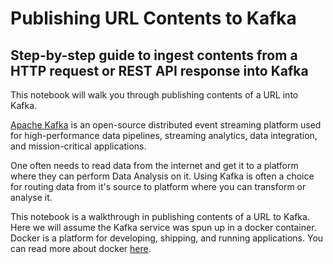 # Publishing URL Contents to Kafka
## Step-by-step guide to ingest contents from a HTTP request or REST API response into Kafka

This notebook will walk you through publishing contents of a URL into Kafka. 

[Apache Kafka](https://kafka.apache.org/) is an open-source distributed event streaming platform used for high-performance data pipelines, streaming analytics, data integration, and mission-critical applications.

One often needs to read data from the internet and get it to a platform where they can perform Data Analysis on it. Using Kafka is often a choice for routing data from it's source to platform where you can transform or analyse it. 

This notebook is a walkthrough in publishing contents of a URL to Kafka. Here we will assume the Kafka service was spun up in a docker container. Docker is a platform for developing, shipping, and running applications. You can read more about docker [here](https://docs.docker.com/get-started/overview/). 
